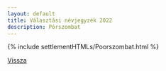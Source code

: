 ```yaml
---
layout: default
title: Választási névjegyzék 2022
description: Pórszombat
---
```


{% include settlementHTMLs/Poorszombat.html %}

[Vissza](../)
